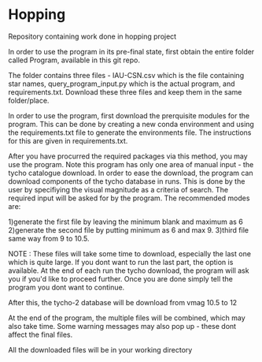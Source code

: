 # Hopping
Repository containing work done in hopping project

In order to use the program in its pre-final state, first obtain the entire folder called Program, available in this git repo.

The folder contains three files - IAU-CSN.csv which is the file containing star names, query_program_input.py which is the actual program, and requirements.txt.
Download these three files and keep them in the same folder/place.

In order to use the program, first download the prerquisite modules for the program. This can be done by creating a new conda environment and using the requirements.txt
file to generate the environments file. The instructions for this are given in requirements.txt.

After you have procurred the required packages via this method, you may use the program. Note this program has only one area of manual input - the tycho catalogue download.
In order to ease the download, the program can download components of the tycho database in runs. This is done by the user by specifiying the visual magnitude as a criteria of search.
The required input will be asked for by the program. The recommended modes are:

1)generate the first file by leaving the minimum blank and maximum as 6
2)generate the second file by putting minimum as 6 and max 9.
3)third file same way from 9 to 10.5.

NOTE : These files will take some time to download, especially the last one which is quite large. If you dont want to run the last part, the option is available. At the 
end of each run the tycho download, the program will ask you if you'd like to proceed further. Once you are done simply tell the program you dont want to continue.

After this, the tycho-2 database will be download from vmag 10.5 to 12

At the end of the program, the multiple files will be combined, which may also take time. Some warning messages may also pop up - these dont affect the final files.

All the downloaded files will be in your working directory
